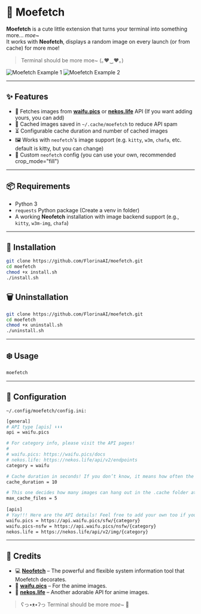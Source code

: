 # 🌸 Moefetch

**Moefetch** is a cute little extension that turns your terminal into something more... _moe_~  
It works with **Neofetch**, displays a random image on every launch (or from cache) for more moe!

> Terminal should be more moe~ (｡♥‿♥｡)

![Moefetch Example 1](https://i.imgur.com/FJtBDfN.png)
![Moefetch Example 2](https://i.imgur.com/dPwFEKt.png)

---

## ✨ Features

- 🎀 Fetches images from **[waifu.pics](https://waifu.pics)** or **[nekos.life](https://nekos.life)** API (If you want adding yours, you can add)
- 📸 Cached images saved in `~/.cache/moefetch` to reduce API spam
- ⏳ Configurable cache duration and number of cached images
- 🖼️ Works with `neofetch`'s image support (e.g. `kitty`, `w3m`, `chafa`, etc. default is kitty, but you can change)
- 🌸 Custom `neofetch` config (you can use your own, recommended crop_mode="fill")

---

## 📦 Requirements

- Python 3
- `requests` Python package (Create a venv in folder)
- A working **Neofetch** installation with image backend support (e.g., `kitty`, `w3m-img`, `chafa`)

---

## 🔧 Installation

```bash
git clone https://github.com/FlorinaAI/moefetch.git
cd moefetch
chmod +x install.sh
./install.sh
```

## 🗑️ Uninstallation
```bash
git clone https://github.com/FlorinaAI/moefetch.git
cd moefetch
chmod +x uninstall.sh
./uninstall.sh
```

---

## ❄️ Usage
```bash
moefetch
```

---

## 🍦 Configuration
`~/.config/moefetch/config.ini:`
```bash
[general]
# API type [apis] ⬇️⬇️⬇️
api = waifu.pics

# For category info, please visit the API pages!
#
# waifu.pics: https://waifu.pics/docs
# nekos.life: https://nekos.life/api/v2/endpoints
category = waifu

# Cache duration in seconds! If you don’t know, it means how often the image will change hehe~
cache_duration = 10

# This one decides how many images can hang out in the .cache folder at once. Let’s keep it cozy but not too crowded! Nuh uh!
max_cache_files = 5
    
[apis]
# Yay!!! Here are the API details! Feel free to add your own too if you want~ (Don't use nsfw please)
waifu.pics = https://api.waifu.pics/sfw/{category}
waifu.pics-nsfw = https://api.waifu.pics/nsfw/{category}
nekos.life = https://nekos.life/api/v2/img/{category}
```

---

## 🧁 Credits

- 💻 **[Neofetch](https://github.com/dylanaraps/neofetch)** – The powerful and flexible system information tool that Moefetch decorates.
- 🌸 **[waifu.pics](https://waifu.pics/)** – For the anime images.
- 🐾 **[nekos.life](https://nekos.life/)** – Another adorable API for anime images.


> ʕっ•ᴥ•ʔっ Terminal should be more _moe_~   💖


